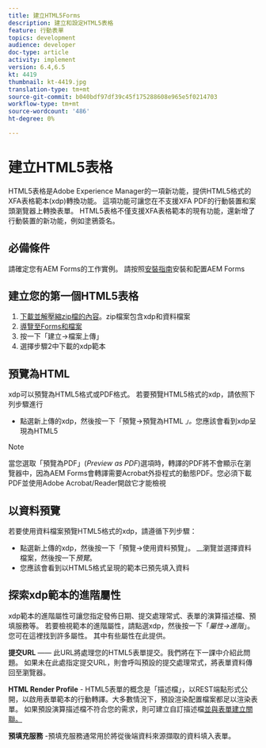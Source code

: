 ```yaml
---
title: 建立HTML5Forms
description: 建立和設定HTML5表格
feature: 行動表單
topics: development
audience: developer
doc-type: article
activity: implement
version: 6.4,6.5
kt: 4419
thumbnail: kt-4419.jpg
translation-type: tm+mt
source-git-commit: b040bdf97df39c45f175288608e965e5f0214703
workflow-type: tm+mt
source-wordcount: '486'
ht-degree: 0%

---
```



# 建立HTML5表格

HTML5表格是Adobe Experience Manager的一項新功能，提供HTML5格式的XFA表格範本(xdp)轉換功能。 這項功能可讓您在不支援XFA PDF的行動裝置和案頭瀏覽器上轉換表單。 HTML5表格不僅支援XFA表格範本的現有功能，還新增了行動裝置的新功能，例如塗鴉簽名。

## 必備條件

請確定您有AEM Forms的工作實例。 請按照[安裝指南](https://docs.adobe.com/content/help/en/experience-manager-65/forms/install-aem-forms/osgi-installation/installing-configuring-aem-forms-osgi.html)安裝和配置AEM Forms

## 建立您的第一個HTML5表格

1. [下載並解壓縮zip檔的內容](assets/assets.zip)。zip檔案包含xdp和資料檔案
2. [導覽至Forms和檔案](http://localhost:4502/aem/forms.html/content/dam/formsanddocuments)
3. 按一下「建立->檔案上傳」
4. 選擇步驟2中下載的xdp範本

## 預覽為HTML

xdp可以預覽為HTML5格式或PDF格式。 若要預覽HTML5格式的xdp，請依照下列步驟進行

* 點選新上傳的xdp，然後按一下「預覽->預覽為HTML _」。_&#x200B;您應該會看到xdp呈現為HTML5

>[!NOTE]
>當您選取「預覽為PDF」(_Preview as PDF_)選項時，轉譯的PDF將不會顯示在瀏覽器中，因為AEM Forms會轉譯需要Acrobat外掛程式的動態PDF。您必須下載PDF並使用Adobe Acrobat/Reader開啟它才能檢視


## 以資料預覽

若要使用資料檔案預覽HTML5格式的xdp，請遵循下列步驟：

* 點選新上傳的xdp，然後按一下「預覽->使用資料預覽」。 __&#x200B;瀏覽並選擇資料檔案，然後按一下&#x200B;_預覽_。
* 您應該會看到以HTML5格式呈現的範本已預先填入資料

## 探索xdp範本的進階屬性

xdp範本的進階屬性可讓您指定發佈日期、提交處理常式、表單的演算描述檔、預填服務等。 若要檢視範本的進階屬性，請點選xdp，然後按一下「_屬性->進階_」。 您可在這裡找到許多屬性。 其中有些屬性在此提供。

**提交URL**  —— 此URL將處理您的HTML5表單提交。我們將在下一課中介紹此問題。 如果未在此處指定提交URL，則會呼叫預設的提交處理常式，將表單資料傳回至瀏覽器。

**HTML Render Profile**  - HTML5表單的概念是「描述檔」，以REST端點形式公開，以啟用表單範本的行動轉譯。大多數情況下，預設渲染配置檔案都足以渲染表單。 如果預設演算描述檔不符合您的需求，則可建立自訂描述檔[並與表單建立關聯。](https://docs.adobe.com/content/help/en/experience-manager-64/forms/html5-forms/custom-profile.html)

**預填充服務** -預填充服務通常用於將從後端資料來源擷取的資料填入表單。

